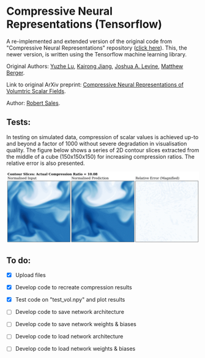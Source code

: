 # Compressive Neural Representations (Tensorflow)

A re-implemented and extended version of the original code from "Compressive Neural Representations" repository ([click here](https://github.com/matthewberger/neurcomp)). This, the newer version, is written using the Tensorflow machine learning library. 

Original Authors: [Yuzhe Lu](), [Kairong Jiang](), [Joshua A. Levine](https://jalevine.bitbucket.io/), [Matthew Berger](https://matthewberger.github.io/). 

Link to original ArXiv preprint: [Compressive Neural Representations of Volumtric Scalar Fields](https://arxiv.org/pdf/2104.04523.pdf).

Author: [Robert Sales](https://github.com/RobertMichaelSales). 

## Tests:

In testing on simulated data, compression of scalar values is achieved up-to and beyond a factor of 1000 without severe degradation in visualisation quality. The figure below shows a series of 2D contour slices extracted from the middle of a cube (150x150x150) for increasing compression ratios. The relative error is also presented.

![](https://github.com/RobertMichaelSales/Compressive_Neural_Representations_Tensorflow/blob/encoding/contours.gif)

## To do:
- [x] Upload files
- [X] Develop code to recreate compression results
- [X] Test code on "test_vol.npy" and plot results
- [ ] Develop code to save network architecture
- [ ] Develop code to save network weights & biases
- [ ] Develop code to load network architecture
- [ ] Develop code to load network weights & biases

